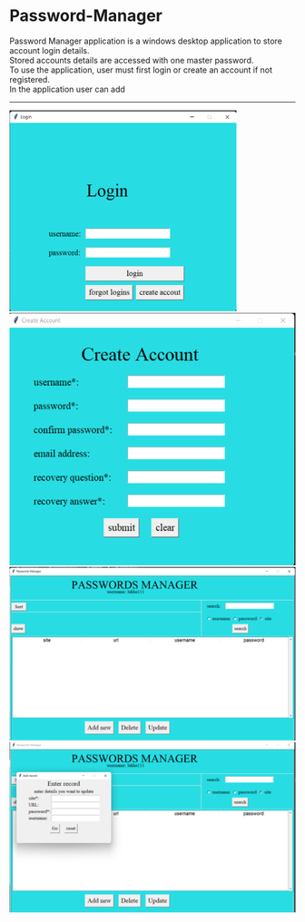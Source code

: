# Password-Manager

Password Manager application is a windows desktop application to store account login details.<br>
Stored accounts details are accessed with one master password.<br>
To use the application, user must first login or create an account if not registered.<br>
In the application user can add 
<hr>
<img src = "images/login.png" width="400">
<img src = "images/createAccount.png">
<img src = "images/main.png">
<img src = "images/enterData.png">
